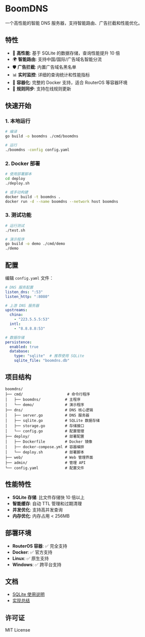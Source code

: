 # BoomDNS

一个高性能的智能 DNS 服务器，支持智能路由、广告拦截和性能优化。

## 特性

- 🚀 **高性能**: 基于 SQLite 的数据存储，查询性能提升 10 倍
- 🌍 **智能路由**: 支持中国/国际/广告域名智能分流
- 🛡️ **广告拦截**: 内置广告域名黑名单
- 📊 **实时监控**: 详细的查询统计和性能指标
- 🐳 **容器化**: 完整的 Docker 支持，适合 RouterOS 等容器环境
- 🔄 **规则同步**: 支持在线规则更新

## 快速开始

### 1. 本地运行

```bash
# 编译
go build -o boomdns ./cmd/boomdns

# 运行
./boomdns -config config.yaml
```

### 2. Docker 部署

```bash
# 使用部署脚本
cd deploy
./deploy.sh

# 或手动构建
docker build -t boomdns .
docker run -d --name boomdns --network host boomdns
```

### 3. 测试功能

```bash
# 运行测试
./test.sh

# 演示程序
go build -o demo ./cmd/demo
./demo
```

## 配置

编辑 `config.yaml` 文件：

```yaml
# DNS 服务配置
listen_dns: ":53"
listen_http: ":8080"

# 上游 DNS 服务器
upstreams:
  china:
    - "223.5.5.5:53"
  intl:
    - "8.8.8.8:53"

# 数据存储
persistence:
  enabled: true
  database:
    type: "sqlite"  # 推荐使用 SQLite
    sqlite_file: "boomdns.db"
```

## 项目结构

```
boomdns/
├── cmd/                    # 命令行程序
│   ├── boomdns/           # 主程序
│   └── demo/              # 演示程序
├── dns/                   # DNS 核心逻辑
│   ├── server.go          # DNS 服务器
│   ├── sqlite.go          # SQLite 数据存储
│   ├── storage.go         # 存储接口
│   └── config.go          # 配置管理
├── deploy/                # 部署配置
│   ├── Dockerfile         # Docker 镜像
│   ├── docker-compose.yml # 容器编排
│   └── deploy.sh          # 部署脚本
├── web/                   # Web 管理界面
├── admin/                 # 管理 API
└── config.yaml            # 配置文件
```

## 性能特性

- **SQLite 存储**: 比文件存储快 10 倍以上
- **智能缓存**: 自动 TTL 管理和过期清理
- **并发优化**: 支持高并发查询
- **内存优化**: 内存占用 < 256MB

## 部署环境

- **RouterOS 容器**: ✅ 完全支持
- **Docker**: ✅ 官方支持
- **Linux**: ✅ 原生支持
- **Windows**: ✅ 跨平台支持

## 文档

- [SQLite 使用说明](SQLITE_README.md)
- [实现总结](SQLITE_IMPLEMENTATION_SUMMARY.md)

## 许可证

MIT License
